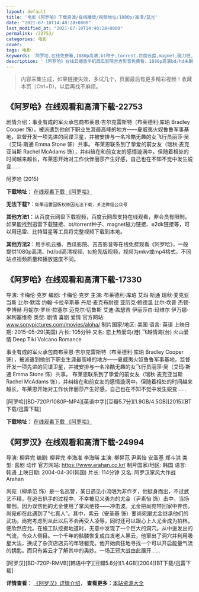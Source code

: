 ```yaml
---
layout: default
title: '电影《阿罗哈》下载资源/在线播放/视频地址/1080p/高清/蓝光'
date: "2021-07-10T14:40:28+0800"
last_modified_at: "2021-07-10T14:40:28+0800"
permalink: /22753/
categories: 电影
cover:
tags: 电影
keywords: '阿罗哈,在线免费看,1080p高清,bt种子,torrent,百度云盘,magnet,磁力链,迅雷下载资源'
description: '《阿罗哈》在线云播放手机西瓜影院吉吉影音免费看，1080p高清bd/hd未删减完整版和tc抢先枪版，mkv/mp4格式，附带bt/torrent种子、magnet/磁力链、百度云盘、网盘资源迅雷下载链接'
---
```


>内容采集生成，如果链接失效，多试几个，页面最后有更多精彩视频！收藏本页（Ctrl+D)，以后再找不麻烦。


## 《阿罗哈》在线观看和高清下载-22753

剧情介绍：事业有成的军火承包商布莱恩·吉尔克雷斯特（布莱德利·库珀 Bradley Cooper 饰），被派遣到他创下职业生涯最高峰的地方——夏威夷火奴鲁鲁军事基地，监督开发一项先进的间谍卫星，并被安排与一名冷酷无趣的女飞行员丽莎·吴（艾玛·斯通 Emma Stone 饰）共事。 布莱恩联系到了挚爱的前女友（瑞秋·麦克亚当斯 Rachel McAdams 饰），并纠结在和前女友的感情漩涡中。但随着相处的时间越来越长，布莱恩开始对工作伙伴丽莎产生好感，自己也在不知不觉中发生蜕变……


阿罗哈 (2015)

**下载地址**： [在线观看下载 《阿罗哈》](https://www.btbtdy.me/btdy/dy282.html) 


**无法下载?**：`如果迅雷因版权原因无法下载，关注微信公众号 `

**其他方法1**：从百度云网盘下载视频，百度云网盘支持在线观看，非会员有限制，如果能找到迅雷下载链接、bt/torrent种子、magnet磁力链接、e2dk链接等，可以用迅雷、比特彗星等工具将完整视频下载到本地。

**其他方法2**：用手机云播、西瓜影院、吉吉影音等在线免费观看《阿罗哈》，一般提供1080p高清、hd/bd高清视频、tc抢先版视频，视频为mkv或mp4格式，不同站点视频质量和播放速度不同。


## 《阿罗哈》在线观看和高清下载-17330

导演: 卡梅伦·克罗 编剧: 卡梅伦·克罗 主演: 布莱德利·库珀 艾玛·斯通 瑞秋·麦克亚当斯 比尔·默瑞 约翰·卡拉辛斯基 丹尼·麦克布耐德 亚历克·鲍德温 比尔·坎普 杰顿·李博赫 丹妮尔·罗丝·拉塞尔 迈克尔·切鲁斯 艾迪·盖瑟吉 伊丽莎白·玛维尔 伊万娜·米利塞维奇 类型: 剧情 喜剧 爱情 官方网站: www.sonypictures.com/movies/aloha/ 制片国家/地区: 美国 语言: 英语 上映日期: 2015-05-29(美国) 片长: 105分钟 又名: 恋上热爱岛(港) 飞越情海(台) 火山爱情 Deep Tiki Volcano Romance

事业有成的军火承包商布莱恩·吉尔克雷斯特（布莱德利·库珀 Bradley Cooper 饰），被派遣到他创下职业生涯最高峰的地方——夏威夷火奴鲁鲁军事基地，监督开发一项先进的间谍卫星，并被安排与一名冷酷无趣的女飞行员丽莎·吴（艾玛·斯通 Emma Stone 饰）共事。 布莱恩联系到了挚爱的前女友（瑞秋·麦克亚当斯 Rachel McAdams 饰），并纠结在和前女友的感情漩涡中。但随着相处的时间越来越长，布莱恩开始对工作伙伴丽莎产生好感，自己也在不知不觉中发生蜕变……


[阿罗哈][BD-720P/1080P-MP4][英语中字][豆瓣5.7分][1.9GB/4.5GB][2015][BT下载/迅雷下载]

**下载地址**： [在线观看下载 《阿罗哈》](https://www.btdx8.com/torrent/aloha_2015.html) 


## 《阿罗汉》在线观看和高清下载-24994

导演: 柳昇完 编剧: 柳昇完 李海准 李海暎 主演: 柳昇范 尹素怡 安圣基 郑斗洪 类型: 喜剧 动作 官方网站: https://www.arahan.co.kr/ 制片国家/地区: 韩国 语言: 韩语 上映日期: 2004-04-30(韩国) 片长: 114分钟 又名: 阿罗汉掌风大作战 Arahan

尚宛（柳承范 饰）是一名巡警，某日遇见小流氓为非作歹，他挺身而出，不过武艺不精，在追击扒手的过程中，不幸被见义勇为的尤金（尹素怡 饰）击中，当场晕倒。因为误伤他的尤金使用了掌风绝技——冲击波。尤金把尚宛带回家中养伤。尚宛却在此遇到了“七真人”。其中，紫云（安圣基 饰）要尚宛跟尤金继承他们的武功。尚宛考虑到从此以后不会再受人凌辱，同时还可以跟心上人尤金成为拍档，便欣然应允。在施工队挖掘地道时，无意中发现了一个巨大的洞穴。从中迸发出的气流，令众人侧目。一个千年的骷髅恢复成白发老人黑云，他窜出了洞穴并利用吸星大法，换成了杂货店店员的年轻躯壳。他开始疯狂地寻找一个可以开启能量气流的钥匙。而只有紫云才了解其中的奥妙。一场正邪大战由此展开……


[阿罗汉][BD-720P-RMVB][韩语中字][豆瓣5.6分][1.4GB][2004][BT下载/迅雷下载]

**详情查看**： [《阿罗汉》详情介绍](/movie/24994/)， **查看更多**：[本站资源大全](/movie/t/all/)

